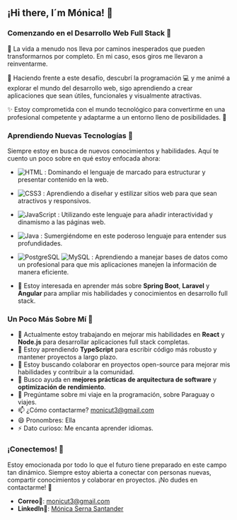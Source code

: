 ##  ¡Hi there, I´m Mónica! 👋

### Comenzando en el Desarrollo Web Full Stack 🌟

🌟 La vida a menudo nos lleva por caminos inesperados que pueden transformarnos por completo. En mi caso, esos giros me llevaron a reinventarme.

🎢 Haciendo frente a este desafío, descubrí la programación 💻 y me animé a explorar el mundo del desarrollo web, sigo aprendiendo a crear aplicaciones que sean útiles, funcionales y visualmente atractivas.

✨ Estoy comprometida con el mundo tecnológico para convertirme en una profesional competente y adaptarme a un entorno lleno de posibilidades. 🚀

### Aprendiendo Nuevas Tecnologías 🚀

Siempre estoy en busca de nuevos conocimientos y habilidades. Aquí te cuento un poco sobre en qué estoy enfocada ahora:

- ![HTML](https://img.shields.io/badge/HTML-%23E34F26?style=for-the-badge&logo=html5&logoColor=white&logoSize=auto) : Dominando el lenguaje de marcado para estructurar y presentar contenido en la web.
- ![CSS3](https://img.shields.io/badge/CSS3-%231572B6?style=for-the-badge&logo=CSS3&logoColor=white&logoSize=auto) : Aprendiendo a diseñar y estilizar sitios web para que sean atractivos y responsivos.
- ![JavaScript](https://img.shields.io/badge/JAVASCRIPT-%23F7DF1E?style=for-the-badge&logo=JavaScript&logoColor=%23F7DF1E&logoSize=auto&color=black) : Utilizando este lenguaje para añadir interactividad y dinamismo a las páginas web.
- ![Java](https://img.shields.io/badge/java-red?style=for-the-badge&logo=java&logoColor=%23F7DF1E&logoSize=auto) : Sumergiéndome en este poderoso lenguaje para entender sus profundidades.
- ![PostgreSQL](https://img.shields.io/badge/postSQL-%234169E1?style=for-the-badge&logo=postgreSql&logoColor=%234169E1&logoSize=auto&labelColor=white&color=%234169E1) ![MySQL](https://img.shields.io/badge/mySql-%234479A1?style=for-the-badge&logo=mySQL&logoColor=%234479A1&logoSize=auto&labelColor=white&color=%234479A1) : Aprendiendo a manejar bases de datos como un profesional para que mis aplicaciones manejen la información de manera eficiente.
  
- 🌱 Estoy interesada en aprender más sobre **Spring Boot**, **Laravel** y **Angular** para ampliar mis habilidades y conocimientos en desarrollo full stack.

### Un Poco Más Sobre Mí 🤔

- 🔭 Actualmente estoy trabajando en mejorar mis habilidades en **React** y **Node.js** para desarrollar aplicaciones full stack completas.
- 🌱 Estoy aprendiendo **TypeScript** para escribir código más robusto y mantener proyectos a largo plazo.
- 👯 Estoy buscando colaborar en proyectos open-source para mejorar mis habilidades y contribuir a la comunidad.
- 🤔 Busco ayuda en **mejores prácticas de arquitectura de software** y **optimización de rendimiento**.
- 💬 Pregúntame sobre mi viaje en la programación, sobre Paraguay o viajes.
- 📫 ¿Cómo contactarme? [monicut3@gmail.com](mailto:monicut3@gmail.com)
- 😄 Pronombres: Ella
- ⚡ Dato curioso: Me encanta aprender idiomas.

### ¡Conectemos! 🤝

Estoy emocionada por todo lo que el futuro tiene preparado en este campo tan dinámico. Siempre estoy abierta a conectar con personas nuevas, compartir conocimientos y colaborar en proyectos. ¡No dudes en contactarme! 🌟

- **Correo**📧: [monicut3@gmail.com](mailto:monicut3@gmail.com)
- **LinkedIn**🔗: [Mónica Serna Santander](https://www.linkedin.com/in/monicasernasantander)


<!--
**monicaSernaS/monicaSernaS** is a ✨ _special_ ✨ repository because its `README.md` (this file) appears on your GitHub profile.

Here are some ideas to get you started:

- 🔭 I’m currently working on ...
- 🌱 I’m currently learning ...
- 👯 I’m looking to collaborate on ...
- 🤔 I’m looking for help with ...
- 💬 Ask me about ...
- 📫 How to reach me: ...
- 😄 Pronouns: ...
- ⚡ Fun fact: ...
-->
